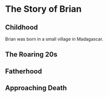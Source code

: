 # The Story of Brian

## Childhood
Brian was born in a small village in Madagascar. 


## The Roaring 20s


## Fatherhood


## Approaching Death


